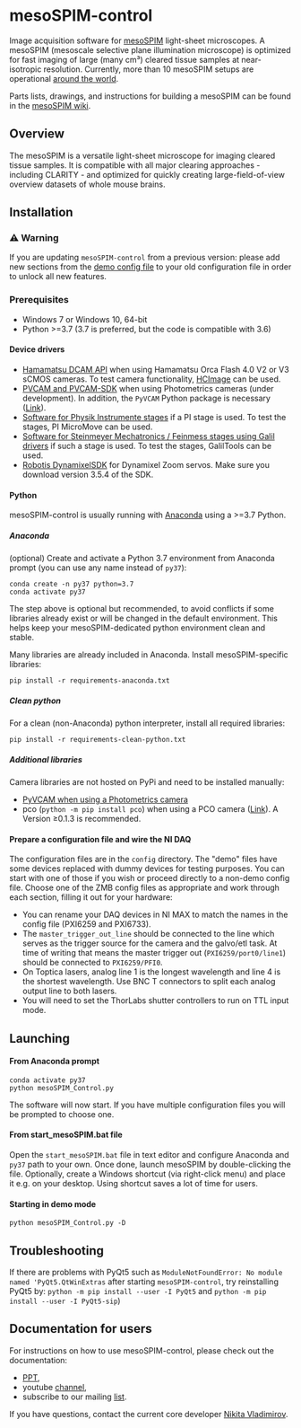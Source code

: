 # mesoSPIM-control
Image acquisition software for [mesoSPIM](http://mesospim.org/) light-sheet microscopes. A mesoSPIM (mesoscale selective plane illumination microscope) is optimized for fast imaging of large (many cm³) cleared tissue samples at near-isotropic resolution. Currently, more than 10 mesoSPIM setups are operational [around the world](http://mesospim.org/setups/).

Parts lists, drawings, and instructions for building a mesoSPIM can be found in the [mesoSPIM wiki](https://github.com/mesoSPIM/mesoSPIM-hardware-documentation).

## Overview
The mesoSPIM is a versatile light-sheet microscope for imaging
cleared tissue samples. It is compatible with all major clearing approaches - including CLARITY - and optimized for quickly creating large-field-of-view overview datasets of whole mouse brains.

## Installation

### :warning: Warning
If you are updating `mesoSPIM-control` from a previous version: 
please add new sections from the [demo config file](/mesoSPIM/config/demo_config.py) 
to your old configuration file in order to unlock all new features.

### Prerequisites
* Windows 7 or Windows 10, 64-bit
* Python >=3.7 (3.7 is preferred, but the code is compatible with 3.6)

#### Device drivers
* [Hamamatsu DCAM API](https://dcam-api.com/) when using Hamamatsu Orca Flash 4.0 V2 or V3 sCMOS cameras. To test camera functionality, [HCImage](https://dcam-api.com/hamamatsu-software/) can be used.
* [PVCAM and PVCAM-SDK](https://www.photometrics.com/support/software/) when using Photometrics cameras (under development). In addition, the `PyVCAM` Python package is necessary ([Link](https://github.com/Photometrics/PyVCAM)).
* [Software for Physik Instrumente stages](https://www.physikinstrumente.com/en/products/motion-control-software/) if a PI stage is used. To test the stages, PI MicroMove can be used. 
* [Software for Steinmeyer Mechatronics / Feinmess stages using Galil drivers](http://www.galilmc.com/downloads/api) if such a stage is used. To test the stages, GalilTools can be used.
* [Robotis DynamixelSDK](https://github.com/ROBOTIS-GIT/DynamixelSDK/releases) for Dynamixel Zoom servos. Make sure you download version 3.5.4 of the SDK.

#### Python
mesoSPIM-control is usually running with [Anaconda](https://www.anaconda.com/download/) using a >=3.7 Python. 
##### Anaconda 
(optional) Create and activate a Python 3.7 environment from Anaconda prompt (you can use any name instead of `py37`):
```
conda create -n py37 python=3.7
conda activate py37
```
The step above is optional but recommended, to avoid conflicts if some libraries already exist or will be changed in the default environment.
This helps keep your mesoSPIM-dedicated python environment clean and stable.

Many libraries are already included in Anaconda. 
Install mesoSPIM-specific libraries: 
```
pip install -r requirements-anaconda.txt
```

##### Clean python 
For a clean (non-Anaconda) python interpreter, install all required libraries: 
```
pip install -r requirements-clean-python.txt
```

##### Additional libraries
Camera libraries are not hosted on PyPi and need to be installed manually:
* [PyVCAM when using a Photometrics camera](https://github.com/Photometrics/PyVCAM)
* pco (`python -m pip install pco`) when using a PCO camera ([Link](https://pypi.org/project/pco/)). A Version ≥0.1.3 is recommended.

#### Prepare a configuration file and wire the NI DAQ
The configuration files are in the `config` directory.
The "demo" files have some devices replaced with dummy devices for testing purposes.
You can start with one of those if you wish or proceed directly to a non-demo config file.
Choose one of the ZMB config files as appropriate and work through each section, filling it out for your hardware:

* You can rename your DAQ devices in NI MAX to match the names in the config file (PXI6259 and PXI6733).
* The `master_trigger_out_line` should be connected to the line which serves as the trigger source for the camera and the galvo/etl task.
At time of writing that means the master trigger out (`PXI6259/port0/line1`) should be connected to `PXI6259/PFI0`.
* On Toptica lasers, analog line 1 is the longest wavelength and line 4 is the shortest wavelength.
Use BNC T connectors to split each analog output line to both lasers.
* You will need to set the ThorLabs shutter controllers to run on TTL input mode.

## Launching
#### From Anaconda prompt
```
conda activate py37
python mesoSPIM_Control.py
```
The software will now start. If you have multiple configuration files you will be prompted to choose one. 

#### From start_mesoSPIM.bat file
Open the `start_mesoSPIM.bat` file in text editor and configure Anaconda and `py37` path to your own. 
Once done, launch mesoSPIM by double-clicking the file. 
Optionally, create a Windows shortcut (via right-click menu) and place it e.g. on your desktop. 
Using shortcut saves a lot of time for users.

#### Starting in demo mode
```
python mesoSPIM_Control.py -D
```

## Troubleshooting
If there are problems with PyQt5 such as `ModuleNotFoundError: No module named 'PyQt5.QtWinExtras` after starting 
`mesoSPIM-control`, try reinstalling PyQt5 by: `python -m pip install --user -I PyQt5` and `python -m pip install --user -I PyQt5-sip`)

## Documentation for users
For instructions on how to use mesoSPIM-control, please check out the documentation:
* [PPT](https://github.com/mesoSPIM/mesoSPIM-powerpoint-documentation), 
* youtube [channel](https://www.youtube.com/channel/UCeZqIhsh8j9wUhtbLJ73wbQ), 
* subscribe to our mailing [list](mailto:mesospim-jedi+subscribe@googlegroups.com).

If you have questions, contact the current core developer [Nikita Vladimirov](mailto:vladimirov@hifo.uzh.ch).


